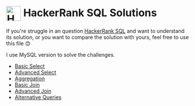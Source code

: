 <h1><a href="https://www.hackerrank.com/products/main/" target="blank"><img align="center" src="https://cdn4.iconfinder.com/data/icons/logos-and-brands/512/160_Hackerrank_logo_logos-512.png" alt="HackerRank" height="40" width="40"></a> HackerRank SQL Solutions </h1>

If you're struggle in an question [HackerRank SQL](https://www.hackerrank.com/domains/sql/select) and want to understand its solution, or you want to compare the solution with yours, feel free to use this file 😊

I use MySQL version to solve the challenges.

* [Basic Select](https://github.com/gabrielcardosofts/hackerrank-sql/tree/main/basic-select)
* [Advanced Select]()
* [Aggregation]()
* [Basic Join]()
* [Advanced Join]()
* [Alternative Queries]()
